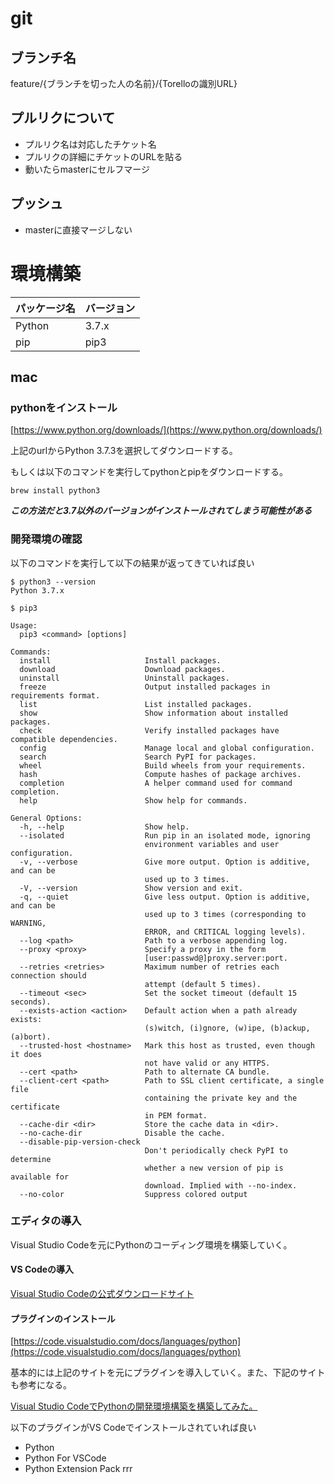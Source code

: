 # git
## ブランチ名
feature/{ブランチを切った人の名前}/{Torelloの識別URL}
## プルリクについて
- プルリク名は対応したチケット名
- プルリクの詳細にチケットのURLを貼る
- 動いたらmasterにセルフマージ
## プッシュ
- masterに直接マージしない 

# 環境構築
パッケージ名 | バージョン
:-- | :--
Python | 3.7.x
pip | pip3

## mac
### pythonをインストール
[https://www.python.org/downloads/](https://www.python.org/downloads/)

上記のurlからPython 3.7.3を選択してダウンロードする。

もしくは以下のコマンドを実行してpythonとpipをダウンロードする。

```
brew install python3
```

***この方法だと3.7以外のバージョンがインストールされてしまう可能性がある***

### 開発環境の確認
以下のコマンドを実行して以下の結果が返ってきていれば良い

```
$ python3 --version
Python 3.7.x
```
```
$ pip3

Usage:   
  pip3 <command> [options]

Commands:
  install                     Install packages.
  download                    Download packages.
  uninstall                   Uninstall packages.
  freeze                      Output installed packages in requirements format.
  list                        List installed packages.
  show                        Show information about installed packages.
  check                       Verify installed packages have compatible dependencies.
  config                      Manage local and global configuration.
  search                      Search PyPI for packages.
  wheel                       Build wheels from your requirements.
  hash                        Compute hashes of package archives.
  completion                  A helper command used for command completion.
  help                        Show help for commands.

General Options:
  -h, --help                  Show help.
  --isolated                  Run pip in an isolated mode, ignoring
                              environment variables and user configuration.
  -v, --verbose               Give more output. Option is additive, and can be
                              used up to 3 times.
  -V, --version               Show version and exit.
  -q, --quiet                 Give less output. Option is additive, and can be
                              used up to 3 times (corresponding to WARNING,
                              ERROR, and CRITICAL logging levels).
  --log <path>                Path to a verbose appending log.
  --proxy <proxy>             Specify a proxy in the form
                              [user:passwd@]proxy.server:port.
  --retries <retries>         Maximum number of retries each connection should
                              attempt (default 5 times).
  --timeout <sec>             Set the socket timeout (default 15 seconds).
  --exists-action <action>    Default action when a path already exists:
                              (s)witch, (i)gnore, (w)ipe, (b)ackup, (a)bort).
  --trusted-host <hostname>   Mark this host as trusted, even though it does
                              not have valid or any HTTPS.
  --cert <path>               Path to alternate CA bundle.
  --client-cert <path>        Path to SSL client certificate, a single file
                              containing the private key and the certificate
                              in PEM format.
  --cache-dir <dir>           Store the cache data in <dir>.
  --no-cache-dir              Disable the cache.
  --disable-pip-version-check
                              Don't periodically check PyPI to determine
                              whether a new version of pip is available for
                              download. Implied with --no-index.
  --no-color                  Suppress colored output
```

### エディタの導入
Visual Studio Codeを元にPythonのコーディング環境を構築していく。
#### VS Codeの導入
[Visual Studio Codeの公式ダウンロードサイト](https://code.visualstudio.com/)

#### プラグインのインストール
[https://code.visualstudio.com/docs/languages/python](https://code.visualstudio.com/docs/languages/python)

基本的には上記のサイトを元にプラグインを導入していく。また、下記のサイトも参考になる。

[Visual Studio CodeでPythonの開発環境構築を構築してみた。](https://dev.classmethod.jp/tool/python-pyenv-vscode/)

以下のプラグインがVS Codeでインストールされていれば良い

- Python
- Python For VSCode
- Python Extension Pack
rrr
